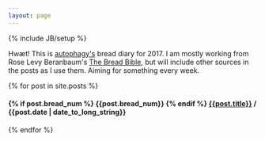 ```yaml
---
layout: page
---
```

{% include JB/setup %}

Hwæt! This is [autophagy's](http://autophagy.io/) bread diary for 2017. I am mostly
working from Rose Levy Beranbaum's [The Bread Bible](http://books.wwnorton.com/books/The-Bread-Bible/),
but will include other sources in the posts as I use them. Aiming for something
every week.

{% for post in site.posts %}
<h4>
  {% if post.bread_num %}
  <span class="bread-num">{{post.bread_num}}</span>
  {% endif %}
  <a href="{{BASE_PATH}}{{ post.url }}">{{post.title}}</a>
  <span class="post-date">/ {{post.date | date_to_long_string}}</span>
</h4>
{% endfor %}
